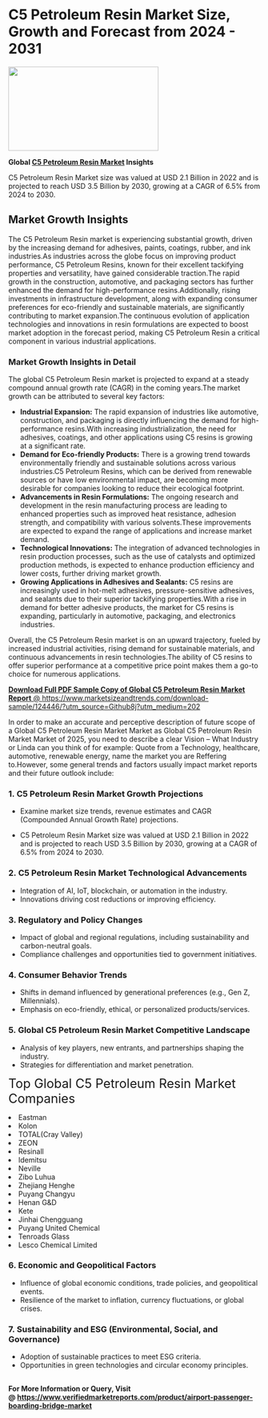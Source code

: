 <H1>C5 Petroleum Resin Market Size, Growth and Forecast from 2024 - 2031</H1><img class="aligncenter size-medium wp-image-584254" src="https://thirdeyenews.in/wp-content/uploads/2024/09/Global-Market-Research-300x168.jpeg" alt="" width="300" height="168" /><p><strong>Global&nbsp;<a href="https://www.marketsizeandtrends.com/download-sample/124446/?utm_source=Github8j?utm_medium=202">C5 Petroleum Resin Market</a> Insights</strong></p><p>C5 Petroleum Resin Market size was valued at USD 2.1 Billion in 2022 and is projected to reach USD 3.5 Billion by 2030, growing at a CAGR of 6.5% from 2024 to 2030.</p><p><h2>Market Growth Insights</h2> <p>The C5 Petroleum Resin market is experiencing substantial growth, driven by the increasing demand for adhesives, paints, coatings, rubber, and ink industries.As industries across the globe focus on improving product performance, C5 Petroleum Resins, known for their excellent tackifying properties and versatility, have gained considerable traction.The rapid growth in the construction, automotive, and packaging sectors has further enhanced the demand for high-performance resins.Additionally, rising investments in infrastructure development, along with expanding consumer preferences for eco-friendly and sustainable materials, are significantly contributing to market expansion.The continuous evolution of application technologies and innovations in resin formulations are expected to boost market adoption in the forecast period, making C5 Petroleum Resin a critical component in various industrial applications.</p> <p><a href="#"></a></p> <h3>Market Growth Insights in Detail</h3> <p>The global C5 Petroleum Resin market is projected to expand at a steady compound annual growth rate (CAGR) in the coming years.The market growth can be attributed to several key factors:</p> <ul> <li><strong>Industrial Expansion:</strong> The rapid expansion of industries like automotive, construction, and packaging is directly influencing the demand for high-performance resins.With increasing industrialization, the need for adhesives, coatings, and other applications using C5 resins is growing at a significant rate.</li> <li><strong>Demand for Eco-friendly Products:</strong> There is a growing trend towards environmentally friendly and sustainable solutions across various industries.C5 Petroleum Resins, which can be derived from renewable sources or have low environmental impact, are becoming more desirable for companies looking to reduce their ecological footprint.</li> <li><strong>Advancements in Resin Formulations:</strong> The ongoing research and development in the resin manufacturing process are leading to enhanced properties such as improved heat resistance, adhesion strength, and compatibility with various solvents.These improvements are expected to expand the range of applications and increase market demand.</li> <li><strong>Technological Innovations:</strong> The integration of advanced technologies in resin production processes, such as the use of catalysts and optimized production methods, is expected to enhance production efficiency and lower costs, further driving market growth.</li> <li><strong>Growing Applications in Adhesives and Sealants:</strong> C5 resins are increasingly used in hot-melt adhesives, pressure-sensitive adhesives, and sealants due to their superior tackifying properties.With a rise in demand for better adhesive products, the market for C5 resins is expanding, particularly in automotive, packaging, and electronics industries.</li> </ul> <p>Overall, the C5 Petroleum Resin market is on an upward trajectory, fueled by increased industrial activities, rising demand for sustainable materials, and continuous advancements in resin technologies.The ability of C5 resins to offer superior performance at a competitive price point makes them a go-to choice for numerous applications.</p> <p><a href="#"></p><p><span class=""><strong>Download Full PDF Sample Copy of Global C5 Petroleum Resin Market Report</strong> @ <a href="https://www.marketsizeandtrends.com/download-sample/124446/?utm_source=Github8j?utm_medium=202" target="_blank">https://www.marketsizeandtrends.com/download-sample/124446/?utm_source=Github8j?utm_medium=202</a></span></p><p>In order to make an accurate and perceptive description of future scope of a Global&nbsp;C5 Petroleum Resin Market Market as Global&nbsp;C5 Petroleum Resin Market Market of 2025, you need to describe a clear Vision &ndash; What Industry or Linda can you think of for example: Quote from a Technology, healthcare, automotive, renewable energy, name the market you are Reffering to.However, some general trends and factors usually impact market reports and their future outlook include:</p><h3>1.&nbsp;<strong>C5 Petroleum Resin Market Growth Projections</strong></h3><ul><li>Examine market size trends, revenue estimates and CAGR (Compounded Annual Growth Rate) projections.</li><li><p>C5 Petroleum Resin Market size was valued at USD 2.1 Billion in 2022 and is projected to reach USD 3.5 Billion by 2030, growing at a CAGR of 6.5% from 2024 to 2030.</p></li></ul><h3>2.&nbsp;<strong>C5 Petroleum Resin Market Technological Advancements</strong></h3><ul><li>Integration of AI, IoT, blockchain, or automation in the industry.</li><li>Innovations driving cost reductions or improving efficiency.</li></ul><h3>3.&nbsp;<strong>Regulatory and Policy Changes</strong></h3><ul><li>Impact of global and regional regulations, including sustainability and carbon-neutral goals.</li><li>Compliance challenges and opportunities tied to government initiatives.</li></ul><h3>4.&nbsp;<strong>Consumer Behavior Trends</strong></h3><ul><li>Shifts in demand influenced by generational preferences (e.g., Gen Z, Millennials).</li><li>Emphasis on eco-friendly, ethical, or personalized products/services.</li></ul><h3>5.&nbsp;<strong>Global C5 Petroleum Resin Market Competitive Landscape</strong></h3><ul><li>Analysis of key players, new entrants, and partnerships shaping the industry.</li><li>Strategies for differentiation and market penetration.</li></ul><p data-pm-slice="1 1 []"><span style="color: inherit; font-family: inherit; font-size: 25px;">Top Global C5 Petroleum Resin Market Companies</span></p><div class="" data-test-id=""><p><li>Eastman</li><li> Kolon</li><li> TOTAL(Cray Valley)</li><li> ZEON</li><li> Resinall</li><li> Idemitsu</li><li> Neville</li><li> Zibo Luhua</li><li> Zhejiang Henghe</li><li> Puyang Changyu</li><li> Henan G&D</li><li> Kete</li><li> Jinhai Chengguang</li><li> Puyang United Chemical</li><li> Tenroads Glass</li><li> Lesco Chemical Limited</li></p></div><h3>6.&nbsp;<strong>Economic and Geopolitical Factors</strong></h3><ul><li>Influence of global economic conditions, trade policies, and geopolitical events.</li><li>Resilience of the market to inflation, currency fluctuations, or global crises.</li></ul><h3>7.&nbsp;<strong>Sustainability and ESG (Environmental, Social, and Governance)</strong></h3><ul><li>Adoption of sustainable practices to meet ESG criteria.</li><li>Opportunities in green technologies and circular economy principles.</li></ul><h2><strong style="font-size: 14px;">For More Information or Query, Visit @&nbsp;</strong><a style="background-color: #ffffff; font-size: 14px;" href="https://www.marketsizeandtrends.com/report/c5-petroleum-resin-market/" target="_blank">https://www.verifiedmarketreports.com/product/airport-passenger-boarding-bridge-market</a></h2>